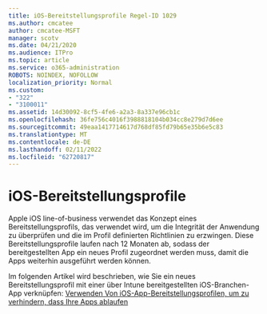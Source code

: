 ```yaml
---
title: iOS-Bereitstellungsprofile Regel-ID 1029
ms.author: cmcatee
author: cmcatee-MSFT
manager: scotv
ms.date: 04/21/2020
ms.audience: ITPro
ms.topic: article
ms.service: o365-administration
ROBOTS: NOINDEX, NOFOLLOW
localization_priority: Normal
ms.custom:
- "322"
- "3100011"
ms.assetid: 14d30092-8cf5-4fe6-a2a3-8a337e96cb1c
ms.openlocfilehash: 36fe756c4016f3988818104b034cc8e279d7d6ee
ms.sourcegitcommit: 49eaa1417714617d768df85fd79b65e35b6e5c83
ms.translationtype: MT
ms.contentlocale: de-DE
ms.lasthandoff: 02/11/2022
ms.locfileid: "62720817"
---
```

# <a name="ios-provisioning-profiles"></a>iOS-Bereitstellungsprofile

Apple iOS line-of-business verwendet das Konzept eines Bereitstellungsprofils, das verwendet wird, um die Integrität der Anwendung zu überprüfen und die im Profil definierten Richtlinien zu erzwingen. Diese Bereitstellungsprofile laufen nach 12 Monaten ab, sodass der bereitgestellten App ein neues Profil zugeordnet werden muss, damit die Apps weiterhin ausgeführt werden können.
  
Im folgenden Artikel wird beschrieben, wie Sie ein neues Bereitstellungsprofil mit einer über Intune bereitgestellten iOS-Branchen-App verknüpfen: [Verwenden Von iOS-App-Bereitstellungsprofilen, um zu verhindern, dass Ihre Apps ablaufen](https://docs.microsoft.com/intune/app-provisioning-profile-ios)
  